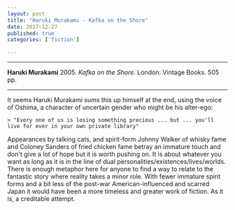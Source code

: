 ```yaml
---
layout: post
title: "Haruki Murakami - Kafka on the Shore"
date: 2017-12-27
published: true
categories: ['fiction']

---
```



***
<b>Haruki Murakami</b> 2005. _Kafka on the Shore_. London: Vintage Books. 505 pp.

***

 

It seems Haruki Murakami sums this up himself at the end, using the voice of Oshima, a character of uncertain gender who  might be his alter-ego:

    > "Every one of us is losing something precious ... but ... you'll live for ever in your own private library"
    

Appearances by talking cats, and spirit-form  Johnny Walker of whisky fame and Coloney Sanders of fried chicken fame betray an immature touch and don't give a lot of hope but it is worth pushing on.  It is about whatever you want as long as it is in the line of dual personalities/existences/lives/worlds.  There is enough metaphor here for anyone to find a way to relate to the fantastic story where reality takes a minor role.  With fewer immature spirit forms and a bit less of the post-war American-influenced and scarred Japan it would have been a more timeless and greater work of fiction.  As it is, a creditable attempt. 



<img align="right" src="https://images-na.ssl-images-amazon.com/images/I/41uHZPvw1aL._SX325_BO1,204,203,200_.jpg" alt=""> 

